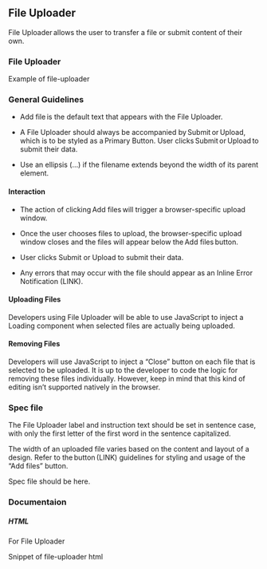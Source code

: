 
## File Uploader

File Uploader allows the user to transfer a file or submit content of their own.

### File Uploader

Example of file-uploader



### General Guidelines

- Add file is the default text that appears with the File Uploader.

- A File Uploader should always be accompanied by Submit or Upload, which is to be styled as a Primary Button. User clicks Submit or Upload to submit their data.

- Use an ellipsis (…) if the filename extends beyond the width of its parent element.

#### Interaction

- The action of clicking Add files will trigger a browser-specific upload window.

- Once the user chooses files to upload, the browser-specific upload window closes and the files will appear below the Add files button.

- User clicks Submit or Upload to submit their data.

- Any errors that may occur with the file should appear as an Inline Error Notification (LINK).

#### Uploading Files

Developers using File Uploader will be able to use JavaScript to inject a Loading component when selected files are actually being uploaded.

#### Removing Files

Developers will use JavaScript to inject a “Close” button on each file that is selected to be uploaded. It is up to the developer to code the logic for removing these files individually. However, keep in mind that this kind of editing isn’t supported natively in the browser.



### Spec file

The File Uploader label and instruction text should be set in sentence case, with only the first letter of the first word in the sentence capitalized. 

The width of an uploaded file varies based on the content and layout of a design. Refer to the button (LINK) guidelines for styling and usage of the “Add files” button.

Spec file should be here.



### Documentaion

##### HTML

For File Uploader

Snippet of file-uploader html